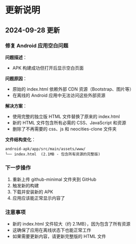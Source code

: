 # 更新说明

## 2024-09-28 更新

### 修复 Android 应用空白问题

**问题描述**：
- APK 构建成功但打开后显示空白页面

**问题原因**：
- 原始的 index.html 依赖外部 CDN 资源（Bootstrap、图片等）
- 在离线的 Android 应用中无法访问这些外部资源

**解决方案**：
- 使用完整的独立版 HTML 文件替换了原来的 index.html
- 新的 HTML 文件包含所有必需的 CSS、JavaScript 和资源
- 删除了不再需要的 css、js 和 neocities-clone 文件夹

**文件结构变化**：
```
android-apk/app/src/main/assets/www/
└── index.html  (2.1MB - 包含所有资源的完整版)
```

### 下一步操作

1. 重新上传 github-minimal 文件夹到 GitHub
2. 触发新的构建
3. 下载并安装新的 APK
4. 应用应该能正常显示内容了

### 注意事项

- 新的 index.html 文件较大（约 2.1MB），因为包含了所有资源
- 这确保了应用在离线状态下也能正常工作
- 如果需要更新内容，请更新完整版的 HTML 文件